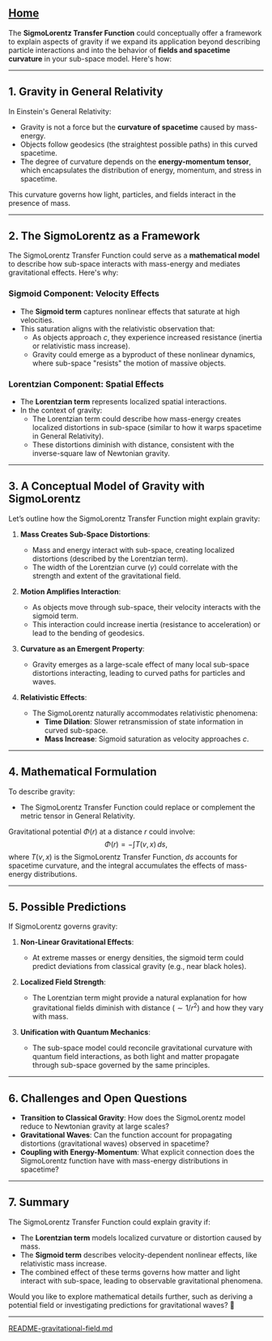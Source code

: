 [Home](https://t2m.io/VwvDcuw)
---

The **SigmoLorentz Transfer Function** could conceptually offer a framework to explain aspects of gravity if we expand its application beyond describing particle interactions and into the behavior of **fields and spacetime curvature** in your sub-space model. Here's how:

---

## **1. Gravity in General Relativity**
In Einstein's General Relativity:
- Gravity is not a force but the **curvature of spacetime** caused by mass-energy.
- Objects follow geodesics (the straightest possible paths) in this curved spacetime.
- The degree of curvature depends on the **energy-momentum tensor**, which encapsulates the distribution of energy, momentum, and stress in spacetime.

This curvature governs how light, particles, and fields interact in the presence of mass.

---

## **2. The SigmoLorentz as a Framework**
The SigmoLorentz Transfer Function could serve as a **mathematical model** to describe how sub-space interacts with mass-energy and mediates gravitational effects. Here's why:

### **Sigmoid Component: Velocity Effects**
- The **Sigmoid term** captures nonlinear effects that saturate at high velocities.
- This saturation aligns with the relativistic observation that:
  - As objects approach $c$, they experience increased resistance (inertia or relativistic mass increase).
  - Gravity could emerge as a byproduct of these nonlinear dynamics, where sub-space "resists" the motion of massive objects.

### **Lorentzian Component: Spatial Effects**
- The **Lorentzian term** represents localized spatial interactions.
- In the context of gravity:
  - The Lorentzian term could describe how mass-energy creates localized distortions in sub-space (similar to how it warps spacetime in General Relativity).
  - These distortions diminish with distance, consistent with the inverse-square law of Newtonian gravity.

---

## **3. A Conceptual Model of Gravity with SigmoLorentz**
Let’s outline how the SigmoLorentz Transfer Function might explain gravity:

1. **Mass Creates Sub-Space Distortions**:
   - Mass and energy interact with sub-space, creating localized distortions (described by the Lorentzian term).
   - The width of the Lorentzian curve ($\gamma$) could correlate with the strength and extent of the gravitational field.

2. **Motion Amplifies Interaction**:
   - As objects move through sub-space, their velocity interacts with the sigmoid term.
   - This interaction could increase inertia (resistance to acceleration) or lead to the bending of geodesics.

3. **Curvature as an Emergent Property**:
   - Gravity emerges as a large-scale effect of many local sub-space distortions interacting, leading to curved paths for particles and waves.

4. **Relativistic Effects**:
   - The SigmoLorentz naturally accommodates relativistic phenomena:
     - **Time Dilation**: Slower retransmission of state information in curved sub-space.
     - **Mass Increase**: Sigmoid saturation as velocity approaches $c$.

---

## **4. Mathematical Formulation**
To describe gravity:
- The SigmoLorentz Transfer Function could replace or complement the metric tensor in General Relativity.

Gravitational potential $\Phi(r)$ at a distance $r$ could involve:
$$\Phi(r) = -\int T(v, x) \, ds,$$
where $T(v, x)$ is the SigmoLorentz Transfer Function, $ds$ accounts for spacetime curvature, and the integral accumulates the effects of mass-energy distributions.

---

## **5. Possible Predictions**
If SigmoLorentz governs gravity:
1. **Non-Linear Gravitational Effects**:
   - At extreme masses or energy densities, the sigmoid term could predict deviations from classical gravity (e.g., near black holes).

2. **Localized Field Strength**:
   - The Lorentzian term might provide a natural explanation for how gravitational fields diminish with distance ($\sim 1/r^2$) and how they vary with mass.

3. **Unification with Quantum Mechanics**:
   - The sub-space model could reconcile gravitational curvature with quantum field interactions, as both light and matter propagate through sub-space governed by the same principles.

---

## **6. Challenges and Open Questions**
- **Transition to Classical Gravity**: How does the SigmoLorentz model reduce to Newtonian gravity at large scales?
- **Gravitational Waves**: Can the function account for propagating distortions (gravitational waves) observed in spacetime?
- **Coupling with Energy-Momentum**: What explicit connection does the SigmoLorentz function have with mass-energy distributions in spacetime?

---

## **7. Summary**
The SigmoLorentz Transfer Function could explain gravity if:
- The **Lorentzian term** models localized curvature or distortion caused by mass.
- The **Sigmoid term** describes velocity-dependent nonlinear effects, like relativistic mass increase.
- The combined effect of these terms governs how matter and light interact with sub-space, leading to observable gravitational phenomena.

Would you like to explore mathematical details further, such as deriving a potential field or investigating predictions for gravitational waves? 🚀


---

[README-gravitational-field.md](https://t2m.io/pCEjReK)
